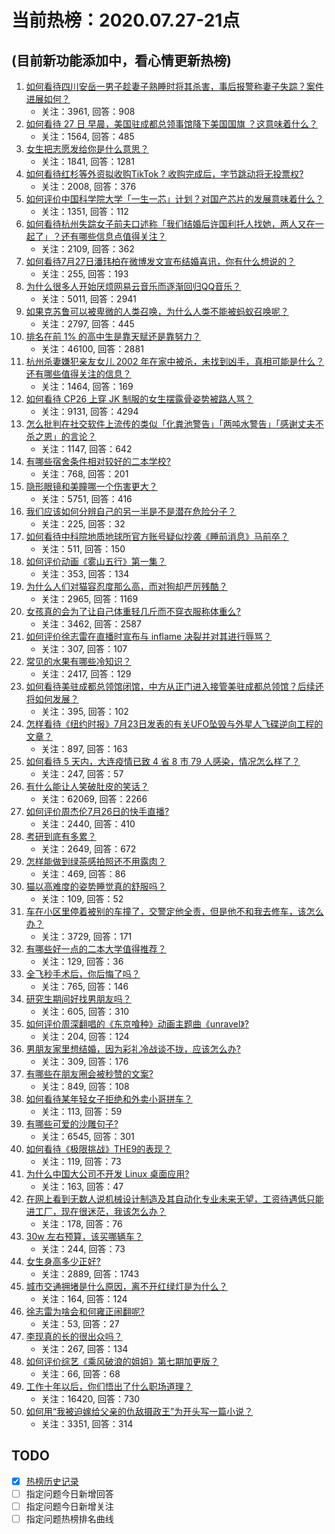 # 当前热榜：2020.07.27-21点
## (目前新功能添加中，看心情更新热榜)
1. [如何看待四川安岳一男子趁妻子熟睡时将其杀害，事后报警称妻子失踪？案件进展如何？](https://www.zhihu.com/question/409885936)
    * 关注：3961, 回答：908
2. [如何看待 27 日 早晨，美国驻成都总领事馆降下美国国旗 ？这意味着什么？](https://www.zhihu.com/question/409884197)
    * 关注：1564, 回答：485
3. [女生把志愿发给你是什么意思？](https://www.zhihu.com/question/405149862)
    * 关注：1841, 回答：1281
4. [如何看待红杉等外资拟收购TikTok ? 收购完成后，字节跳动将无投票权?](https://www.zhihu.com/question/408692081)
    * 关注：2008, 回答：376
5. [如何评价中国科学院大学「一生一芯」计划？对国产芯片的发展意味着什么？](https://www.zhihu.com/question/409298856)
    * 关注：1351, 回答：112
6. [如何看待杭州失踪女子前夫口述称「我们结婚后许国利托人找她，两人又在一起了」？还有哪些信息点值得关注？](https://www.zhihu.com/question/409394818)
    * 关注：2109, 回答：362
7. [如何看待7月27日潘玮柏在微博发文宣布结婚喜讯，你有什么想说的？](https://www.zhihu.com/question/410047256)
    * 关注：255, 回答：193
8. [为什么很多人开始厌烦网易云音乐而逐渐回归QQ音乐？](https://www.zhihu.com/question/393409860)
    * 关注：5011, 回答：2941
9. [如果克苏鲁可以被卑微的人类召唤，为什么人类不能被蚂蚁召唤呢？](https://www.zhihu.com/question/365105231)
    * 关注：2797, 回答：445
10. [排名在前 1% 的高中生是靠天赋还是靠努力？](https://www.zhihu.com/question/22164041)
    * 关注：46100, 回答：2881
11. [杭州杀妻嫌犯亲友女儿 2002 年在家中被杀，未找到凶手，真相可能是什么？还有哪些值得关注的信息？](https://www.zhihu.com/question/409902784)
    * 关注：1464, 回答：169
12. [如何看待 CP26 上穿 JK 制服的女生摆露骨姿势被路人骂？](https://www.zhihu.com/question/409405361)
    * 关注：9131, 回答：4294
13. [怎么批判在社交软件上流传的类似「化粪池警告」「两吨水警告」「感谢丈夫不杀之恩」的言论？](https://www.zhihu.com/question/409403033)
    * 关注：1147, 回答：642
14. [有哪些宿舍条件相对较好的二本学校?](https://www.zhihu.com/question/330919715)
    * 关注：768, 回答：201
15. [隐形眼镜和美瞳哪一个伤害更大？](https://www.zhihu.com/question/33401064)
    * 关注：5751, 回答：416
16. [我们应该如何分辨自己的另一半是不是潜在危险分子？](https://www.zhihu.com/question/409980245)
    * 关注：225, 回答：32
17. [如何看待中科院地质地球所官方账号疑似抄袭《睡前消息》马前卒？](https://www.zhihu.com/question/409845498)
    * 关注：511, 回答：150
18. [如何评价动画《雾山五行》第一集？](https://www.zhihu.com/question/409781588)
    * 关注：353, 回答：134
19. [为什么人们对猫容忍度那么高，而对狗却严厉残酷？](https://www.zhihu.com/question/355196875)
    * 关注：2965, 回答：1169
20. [女孩真的会为了让自己体重轻几斤而不穿衣服称体重么?](https://www.zhihu.com/question/398681262)
    * 关注：3462, 回答：2587
21. [如何评价徐志雷在直播时宣布与 inflame 决裂并对其进行辱骂？](https://www.zhihu.com/question/409714368)
    * 关注：307, 回答：107
22. [常见的水果有哪些冷知识？](https://www.zhihu.com/question/43571987)
    * 关注：2417, 回答：129
23. [如何看待美驻成都总领馆闭馆，中方从正门进入接管美驻成都总领馆？后续还将如何发展？](https://www.zhihu.com/question/409940929)
    * 关注：395, 回答：102
24. [怎样看待《纽约时报》7月23日发表的有关UFO坠毁与外星人飞碟逆向工程的文章？](https://www.zhihu.com/question/409188577)
    * 关注：897, 回答：163
25. [如何看待 5 天内，大连疫情已致 4 省 8 市 79 人感染，情况怎么样了？](https://www.zhihu.com/question/409954635)
    * 关注：247, 回答：57
26. [有什么能让人笑破肚皮的笑话？](https://www.zhihu.com/question/341002197)
    * 关注：62069, 回答：2266
27. [如何评价周杰伦7月26日的快手直播?](https://www.zhihu.com/question/408671249)
    * 关注：2440, 回答：410
28. [考研到底有多累？](https://www.zhihu.com/question/400702085)
    * 关注：2649, 回答：672
29. [怎样能做到绿茶感拍照还不用露肉？](https://www.zhihu.com/question/381812775)
    * 关注：469, 回答：86
30. [猫以高难度的姿势睡觉真的舒服吗？](https://www.zhihu.com/question/406041144)
    * 关注：109, 回答：52
31. [车在小区里停着被别的车撞了，交警定他全责，但是他不和我去修车，该怎么办？](https://www.zhihu.com/question/391253845)
    * 关注：3729, 回答：171
32. [有哪些好一点的二本大学值得推荐？](https://www.zhihu.com/question/278817084)
    * 关注：129, 回答：36
33. [全飞秒手术后，你后悔了吗？](https://www.zhihu.com/question/403161147)
    * 关注：765, 回答：146
34. [研究生期间好找男朋友吗？](https://www.zhihu.com/question/393637489)
    * 关注：605, 回答：310
35. [如何评价周深翻唱的《东京喰种》动画主题曲《unravel》?](https://www.zhihu.com/question/409451532)
    * 关注：204, 回答：124
36. [男朋友家里想结婚，因为彩礼冷战谈不拢，应该怎么办?](https://www.zhihu.com/question/407563057)
    * 关注：309, 回答：176
37. [有哪些在朋友圈会被秒赞的文案?](https://www.zhihu.com/question/408472647)
    * 关注：849, 回答：108
38. [如何看待某年轻女子拒绝和外卖小哥拼车？](https://www.zhihu.com/question/409988076)
    * 关注：113, 回答：59
39. [有哪些可爱的沙雕句子?](https://www.zhihu.com/question/385613175)
    * 关注：6545, 回答：301
40. [如何看待《极限挑战》THE9的表现？](https://www.zhihu.com/question/409821359)
    * 关注：119, 回答：73
41. [为什么中国大公司不开发 Linux 桌面应用?](https://www.zhihu.com/question/408788919)
    * 关注：163, 回答：47
42. [在网上看到无数人说机械设计制造及其自动化专业未来无望，工资待遇低只能进工厂，现在很迷茫，我该怎么办？](https://www.zhihu.com/question/408469662)
    * 关注：178, 回答：76
43. [30w 左右预算，该买哪辆车？](https://www.zhihu.com/question/409216477)
    * 关注：244, 回答：73
44. [女生身高多少正好?](https://www.zhihu.com/question/407191177)
    * 关注：2889, 回答：1743
45. [城市交通拥堵是什么原因，离不开红绿灯是为什么？](https://www.zhihu.com/question/410040858)
    * 关注：164, 回答：124
46. [徐志雷为啥会和何雍正闹翻呢?](https://www.zhihu.com/question/409580588)
    * 关注：53, 回答：27
47. [李现真的长的很出众吗？](https://www.zhihu.com/question/386799723)
    * 关注：267, 回答：134
48. [如何评价综艺《乘风破浪的姐姐》第七期加更版？](https://www.zhihu.com/question/409953699)
    * 关注：66, 回答：68
49. [工作十年以后，你们悟出了什么职场道理？](https://www.zhihu.com/question/38252049)
    * 关注：16420, 回答：730
50. [如何用“我被迫嫁给父亲的仇敌摄政王”为开头写一篇小说？](https://www.zhihu.com/question/403436918)
    * 关注：3351, 回答：314
## TODO
* [x] [热榜历史记录](hot_history/AllHot.md)
* [ ] 指定问题今日新增回答
* [ ] 指定问题今日新增关注
* [ ] 指定问题热榜排名曲线
